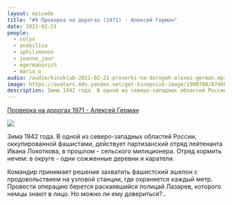 ```yaml
---
layout: episode
title: "#9 Проверка на дорогах (1971) - Алексей Герман"
date: 2021-02-21
people:
  - volyx
  - anabilisa
  - iphilimonov
  - jeanne_jour
  - egermanovich
  - maria_o
audio: /audio/kinoklub-2021-02-21-proverki-na-dorogah-alexei-german.mp3
image: https://avatars.mds.yandex.net/get-kinopoisk-image/1900788/87d6b7aa-461f-4bb1-9d04-cdcdd3391bd5/800x800
description: Зима 1942 года. В одной из северо-западных областей России, оккупированной фашистами, действует партизанский отряд лейтенанта Ивана Локоткова, в прошлом - сельского милиционера. Отряд кормить нечем, в округе - одни сожженные деревни и каратели. Командир принимает решение захватить фашистский эшелон с продовольствием на узловой станции, где охраняется каждый метр. Провести операцию берется раскаявшийся полицай Лазарев, которого немцы знают в лицо. Но можно ли ему довериться?..
---
```


[Проверка на дорогах 1971 - Алексей Герман](https://www.kinopoisk.ru/film/43332/)

![](https://avatars.mds.yandex.net/get-kinopoisk-image/1900788/87d6b7aa-461f-4bb1-9d04-cdcdd3391bd5/800x800)

Зима 1942 года. В одной из северо-западных областей России, оккупированной фашистами, действует партизанский отряд лейтенанта Ивана Локоткова, в прошлом - сельского милиционера. Отряд кормить нечем: в округе - одни сожженные деревни и каратели.

Командир принимает решение захватить фашистский эшелон с продовольствием на узловой станции, где охраняется каждый метр. Провести операцию берется раскаявшийся полицай Лазарев, которого немцы знают в лицо. Но можно ли ему довериться?..
